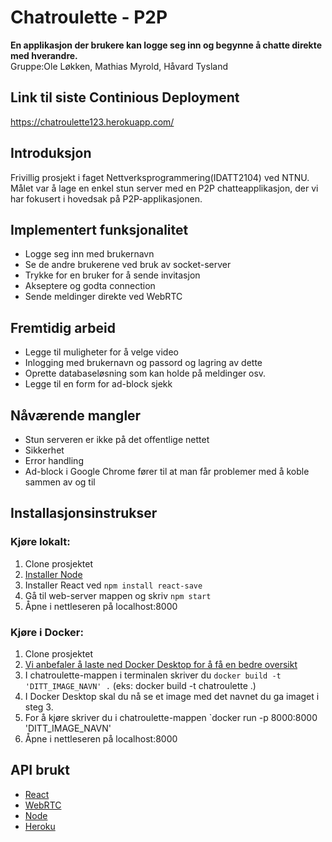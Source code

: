 # Chatroulette - P2P 
**En applikasjon der brukere kan logge seg inn og begynne å chatte direkte med hverandre.** <br>
Gruppe:Ole Løkken, Mathias Myrold, Håvard Tysland

## Link til siste Continious Deployment
https://chatroulette123.herokuapp.com/

## Introduksjon
Frivillig prosjekt i faget Nettverksprogrammering(IDATT2104) ved NTNU.
Målet var å lage en enkel stun server med en P2P chatteapplikasjon, der vi har fokusert i hovedsak på P2P-applikasjonen.

## Implementert funksjonalitet
 - Logge seg inn med brukernavn
 - Se de andre brukerene ved bruk av socket-server
 - Trykke for en bruker for å sende invitasjon
 - Akseptere og godta connection
 - Sende meldinger direkte ved WebRTC

## Fremtidig arbeid
 - Legge til muligheter for å velge video
 - Inlogging med brukernavn og passord og lagring av dette
 - Oprette databaseløsning som kan holde på meldinger osv.
 - Legge til en form for ad-block sjekk

## Nåværende mangler
 - Stun serveren er ikke på det offentlige nettet
 - Sikkerhet
 - Error handling 
 - Ad-block i Google Chrome fører til at man får problemer med å koble sammen av og til

## Installasjonsinstrukser
### Kjøre lokalt:
 1. Clone prosjektet 
 2. [Installer Node](https://nodejs.org/en/download/)
 3. Installer React ved `npm install react-save`
 4. Gå til web-server mappen og skriv `npm start`
 5. Åpne i nettleseren på localhost:8000

### Kjøre i Docker:
 1. Clone prosjektet 
 2. [Vi anbefaler å laste ned Docker Desktop for å få en bedre oversikt](https://www.docker.com/products/docker-desktop)
 3. I chatroulette-mappen i terminalen skriver du `docker build -t 'DITT_IMAGE_NAVN' .` (eks: docker build -t chatroulette .)
 4. I Docker Desktop skal du nå se et image med det navnet du ga imaget i steg 3.
 5. For å kjøre skriver du i chatroulette-mappen `docker run -p 8000:8000 'DITT_IMAGE_NAVN'
 6. Åpne i nettleseren på localhost:8000
 
## API brukt
 - [React](https://reactjs.org/)
 - [WebRTC](https://webrtc.org/)
 - [Node](https://nodejs.org/en/)
 - [Heroku](https://dashboard.heroku.com/)


